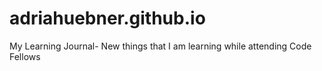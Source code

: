 # adriahuebner.github.io
My Learning Journal- New things that I am learning while attending Code Fellows
